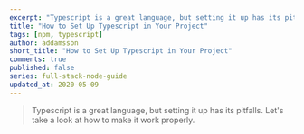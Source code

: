 ```yaml
---
excerpt: "Typescript is a great language, but setting it up has its pitfalls. Let's take a look at how to make it work properly."
title: "How to Set Up Typescript in Your Project"
tags: [npm, typescript]
author: addamsson
short_title: "How to Set Up Typescript in Your Project"
comments: true
published: false
series: full-stack-node-guide
updated_at: 2020-05-09
---
```


> Typescript is a great language, but setting it up has its pitfalls. Let's take a look at how to make it work properly.

